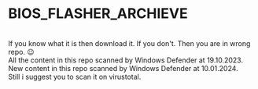 # BIOS_FLASHER_ARCHIEVE

<br>If you know what it is then download it. If you don't. Then you are in wrong repo. 😉
<br>All the content in this repo scanned by Windows Defender at 19.10.2023.
<br>New content in this repo scanned by Windows Defender at 10.01.2024.
<br>Still i suggest you to scan it on virustotal.
